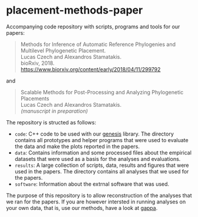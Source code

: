 placement-methods-paper
=========================

Accompanying code repository with scripts, programs and tools for our papers:

> Methods for Inference of Automatic Reference Phylogenies and Multilevel Phylogenetic Placement.<br />
> Lucas Czech and Alexandros Stamatakis.<br />
> bioRxiv, 2018. https://www.biorxiv.org/content/early/2018/04/11/299792

and

> Scalable Methods for Post-Processing and Analyzing Phylogenetic Placements<br />
> Lucas Czech and Alexandros Stamatakis.<br />
> *(manuscript in preparation)*

The repository is structed as follows:

 * `code`: C++ code to be used with our [genesis](https://github.com/lczech/genesis) library. 
   The directory contains all prototypes and helper programs that were used to
   evaluate the data and make the plots reported in the papers.
 * `data`: Contains information and some processed files about the empirical 
   datasets that were used as a basis for the analyses and evaluations.
 * `results`: A large collection of scripts, data, results and figures that were used in the papers.
   The directory contains all analyses that we used for the papers.
 * `software`: Information about the extrnal software that was used.

The purpose of this repository is to allow reconstruction of the analyses that we ran for the papers.
If you are however intersted in running analyses on your own data,
that is, use our methods, have a look at [gappa](https://github.com/lczech/gappa).
